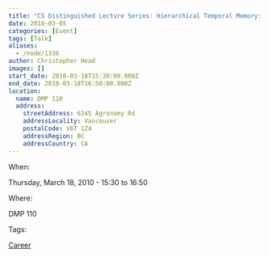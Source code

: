```yaml
---
title: "CS Distinguished Lecture Series: Hierarchical Temporal Memory: How a Theory of the Neocortex May  Lead to Truly Intelligent Machines"
date: 2010-03-05
categories: [Event]
tags: [Talk]
aliases:
  - /node/1336
author: Christopher Head
images: []
start_date: 2010-03-18T15:30:00.000Z
end_date: 2010-03-18T16:50:00.000Z
location:
  name: DMP 110
  address:
    streetAddress: 6245 Agronomy Rd
    addressLocality: Vancouver
    postalCode: V6T 1Z4
    addressRegion: BC
    addressCountry: CA
---
```


When: 

Thursday, March 18, 2010 - 15:30 to 16:50

Where: 

DMP 110

Tags: 

[Career](/career)
